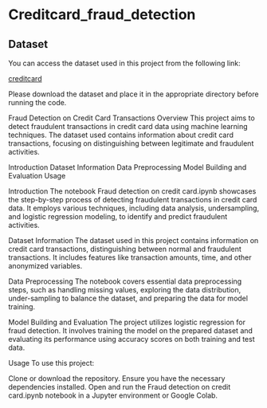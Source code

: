 # Creditcard_fraud_detection

## Dataset
You can access the dataset used in this project from the following link:

[creditcard](https://drive.google.com/file/d/1Fdx_tfzv24ZlRCRlTq3i5d9nkf_vJz_F/view?usp=sharing)

Please download the dataset and place it in the appropriate directory before running the code.


Fraud Detection on Credit Card Transactions
Overview
This project aims to detect fraudulent transactions in credit card data using machine learning techniques. The dataset used contains information about credit card transactions, focusing on distinguishing between legitimate and fraudulent activities.

Introduction
Dataset Information
Data Preprocessing
Model Building and Evaluation
Usage


Introduction
The notebook Fraud detection on credit card.ipynb showcases the step-by-step process of detecting fraudulent transactions in credit card data. It employs various techniques, including data analysis, undersampling, and logistic regression modeling, to identify and predict fraudulent activities.

Dataset Information
The dataset used in this project contains information on credit card transactions, distinguishing between normal and fraudulent transactions. It includes features like transaction amounts, time, and other anonymized variables.

Data Preprocessing
The notebook covers essential data preprocessing steps, such as handling missing values, exploring the data distribution, under-sampling to balance the dataset, and preparing the data for model training.

Model Building and Evaluation
The project utilizes logistic regression for fraud detection. It involves training the model on the prepared dataset and evaluating its performance using accuracy scores on both training and test data.

Usage
To use this project:

Clone or download the repository.
Ensure you have the necessary dependencies installed.
Open and run the Fraud detection on credit card.ipynb notebook in a Jupyter environment or Google Colab.
